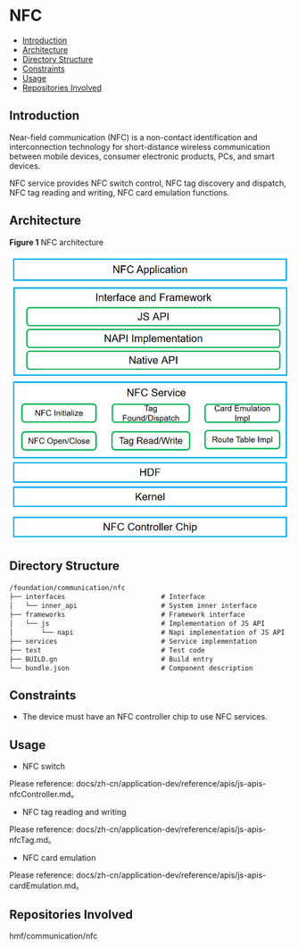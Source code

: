 # NFC<a name="EN-US_TOPIC_0000001133207781"></a>

-   [Introduction](#section13587125816351)
-   [Architecture](#section13587185873516)
-   [Directory Structure](#section161941989596)
-   [Constraints](#section119744591305)
-   [Usage](#section1312121216216)
-   [Repositories Involved](#section1371113476307)

## Introduction<a name="section13587125816351"></a>

Near-field communication \(NFC\) is a non-contact identification and interconnection technology for short-distance wireless communication between mobile devices, consumer electronic products, PCs, and smart devices.

NFC service provides NFC switch control, NFC tag discovery and dispatch, NFC tag reading and writing, NFC card emulation functions.

## Architecture<a name="section13587185873516"></a>

**Figure  1**  NFC architecture<a name="fig4460722185514"></a>


![](figures/en-us_image_0000001086731550.png)

## Directory Structure<a name="section161941989596"></a>

```
/foundation/communication/nfc
├── interfaces                        # Interface
│   └── inner_api                     # System inner interface
├── frameworks                        # Framework interface
│   └── js                            # Implementation of JS API
│       └── napi                      # Napi implementation of JS API
├── services                          # Service implementation
├── test                              # Test code
├── BUILD.gn                          # Build entry
└── bundle.json                       # Component description
```

## Constraints<a name="section119744591305"></a>

-   The device must have an NFC controller chip to use NFC services.

## Usage<a name="section1312121216216"></a>

-  NFC switch

Please reference: docs/zh-cn/application-dev/reference/apis/js-apis-nfcController.md。

-  NFC tag reading and writing

Please reference: docs/zh-cn/application-dev/reference/apis/js-apis-nfcTag.md。

-  NFC card emulation

Please reference: docs/zh-cn/application-dev/reference/apis/js-apis-cardEmulation.md。

## Repositories Involved<a name="section1371113476307"></a>

hmf/communication/nfc

